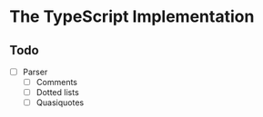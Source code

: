 # The TypeScript Implementation

## Todo

- [ ] Parser
  - [ ] Comments
  - [ ] Dotted lists
  - [ ] Quasiquotes
